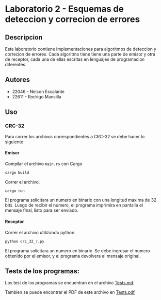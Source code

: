 # Laboratorio 2 - Esquemas de deteccion y correcion de errores

## Descripcion
Este laboratorio contiene implementaciones para algoritmos de deteccion y correcion de errores. Cada algoritmo tiene tiene una parte de emisor y otra de receptor, cada una de ellas escritas en lenguajes de programacion diferentes.

## Autores
- 22046 - Nelson Escalante
- 22611 - Rodrigo Mansilla

## Uso

### CRC-32
Para correr los archivos correspondientes a CRC-32 se debe hacer lo siguiente

#### Emisor
Compilar el archivo `main.rs` con Cargo

```bash
cargo build
```

Correr el archivo.

```bash
cargo run
```

El programa solicitara un numero en binario con una longitud maxima de 32 bits. Luego de recibir el numero, el programa imprimira en pantalla el mensaje final, listo para ser enviado.

#### Receptor
Correr el archivo utilizando python.

```bash
python crc_32_r.py
```

El programa solicitara un numero en binario. Se debe ingresar el numero obtenido por el emisor, y el programa devolvera el mensaje original.

## Tests de los programas:
Los test de los programas se encuentran en el archivo [Tests.md](Tests.md).

Tambien se puede encontrar el PDF de este archivo en [Tests.pdf](Tests.pdf)

